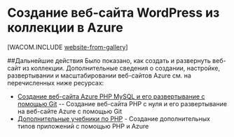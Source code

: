 
<properties linkid="develop-php-website-from-gallery" urlDisplayName="Веб-сайт из коллекции" pageTitle="Веб-сайт WordPress из коллекции — учебник по Azure" metaKeywords="создание веб-сайта WordPress в Azure, Azure WordPress, блог WordPress Azure" description="Учебный курс, показывающий, как создать новый веб-сайт Azure для блога WordPress, а затем развернуть его с помощью портала управления." metaCanonical="" services="web-sites" documentationCenter="PHP" title="Создание веб-сайта WordPress из коллекции в Azure" authors=""  solutions="" writer="" manager="" editor=""  />




# Создание веб-сайта WordPress из коллекции в Azure

[WACOM.INCLUDE [website-from-gallery](../includes/website-from-gallery.md)]

##<a name="nextsteps"></a>Дальнейшие действия
Было показано, как создать и развернуть веб-сайт из коллекции. Дополнительные сведения о создании, настройке, развертывании и масштабировании веб-сайтов Azure см. на перечисленных ниже ресурсах:

- [Создание веб-сайта Azure PHP MySQL и его развертывание с помощью Git](/ru-ru/develop/php/tutorials/website-w-mysql-and-git/) -- Создание веб-сайта PHP с нуля и его развертывание на веб-сайте Azure с помощью Git
- [Дополнительные учебники по PHP](/ru-ru/develop/php/tutorials/) - Создание дополнительных типов приложений с помощью PHP и Azure


